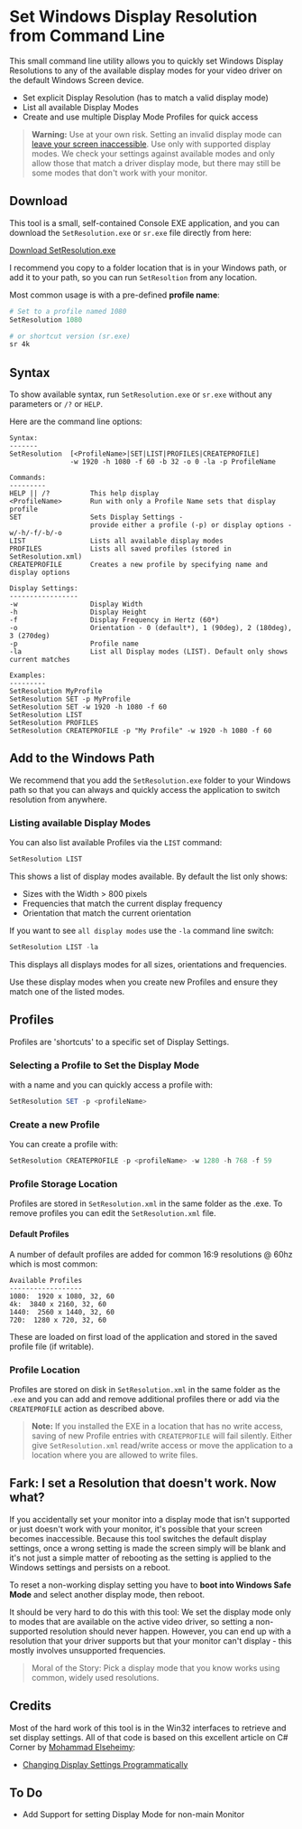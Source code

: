 # Set Windows Display Resolution from Command Line

This small command line utility allows you to quickly set Windows Display Resolutions to any of the available display modes for your video driver on the default Windows Screen device.

* Set explicit Display Resolution (has to match a valid display mode)
* List all available Display Modes
* Create and use multiple Display Mode Profiles for quick access


> **Warning:** Use at your own risk. Setting an invalid display mode can [leave your screen inaccessible](#fark-i-set-a-resolution-that-doesnt-work-now-what). Use only with supported display modes. We check your settings against available modes and only allow those that match a driver display mode, but there may still be some modes that don't work with your monitor.

## Download
This tool is a small, self-contained Console EXE application, and you can download the `SetResolution.exe` or `sr.exe` file directly from here:

[Download SetResolution.exe](https://github.com/RickStrahl/SetResolution/raw/master/Binaries/SetResolution.exe)

I recommend you copy to a folder location that is in your Windows path, or add it to your path, so you can run `SetResoltion` from any location.

Most common usage is with a pre-defined **profile name**:

```powershell
# Set to a profile named 1080
SetResolution 1080

# or shortcut version (sr.exe)
sr 4k
```
## Syntax
To show available syntax, run `SetResolution.exe` or `sr.exe` without any parameters or `/?` or `HELP`. 

Here are the command line options:

```text
Syntax:
-------
SetResolution  [<ProfileName>|SET|LIST|PROFILES|CREATEPROFILE]
               -w 1920 -h 1080 -f 60 -b 32 -o 0 -la -p ProfileName

Commands:
---------
HELP || /?          This help display
<ProfileName>       Run with only a Profile Name sets that display profile
SET                 Sets Display Settings -
                    provide either a profile (-p) or display options -w/-h/-f/-b/-o
LIST                Lists all available display modes
PROFILES            Lists all saved profiles (stored in SetResolution.xml)
CREATEPROFILE       Creates a new profile by specifying name and display options

Display Settings:
-----------------
-w                  Display Width
-h                  Display Height
-f                  Display Frequency in Hertz (60*)
-o                  Orientation - 0 (default*), 1 (90deg), 2 (180deg), 3 (270deg)
-p                  Profile name
-la                 List all Display modes (LIST). Default only shows current matches

Examples:
---------
SetResolution MyProfile
SetResolution SET -p MyProfile
SetResolution SET -w 1920 -h 1080 -f 60
SetResolution LIST
SetResolution PROFILES
SetResolution CREATEPROFILE -p "My Profile" -w 1920 -h 1080 -f 60
```

## Add to the Windows Path
We recommend that you add the `SetResolution.exe` folder to your Windows path so that you can always and quickly access the application to switch resolution from anywhere.

### Listing available Display Modes
You can also list available Profiles via the `LIST` command:

```powershell
SetResolution LIST
```

This shows a list of display modes available. By default the list only shows:

* Sizes with the Width > 800 pixels
* Frequencies that match the current display frequency
* Orientation that match the current orientation

If you want to see `all display modes` use the `-la` command line switch:

```powershell
SetResolution LIST -la
```

This displays all displays modes for all sizes, orientations and frequencies.

Use these display modes when you create new Profiles and ensure they match one of the listed modes.


## Profiles
Profiles are 'shortcuts' to a specific set of Display Settings.

### Selecting a Profile to Set the Display Mode
with a name and you can quickly access a profile with:

```powershell
SetResolution SET -p <profileName>
```

### Create a new Profile
You can create a profile with:

```powershell
SetResolution CREATEPROFILE -p <profileName> -w 1280 -h 768 -f 59
```

### Profile Storage Location
Profiles are stored in `SetResolution.xml` in the same folder as the .exe. To remove profiles you can edit the `SetResolution.xml` file.

#### Default Profiles
A number of default profiles are added for common 16:9 resolutions @ 60hz which is most common:

```text
Available Profiles
------------------
1080:  1920 x 1080, 32, 60
4k:  3840 x 2160, 32, 60
1440:  2560 x 1440, 32, 60
720:  1280 x 720, 32, 60
```

These are loaded on first load of the application and stored in the saved profile file (if writable).

### Profile Location
Profiles are stored on disk in `SetResolution.xml` in the same folder as the `.exe` and you can add and remove additional profiles there or add via the `CREATEPROFILE` action as described above.

> **Note:** If you installed the EXE in a location that has no write access, saving of new Profile entries with `CREATEPROFILE` will fail silently. Either give `SetResolution.xml` read/write access or move the application to a location where you are allowed to write files.


## Fark: I set a Resolution that doesn't work. Now what?
If you accidentally set your monitor into a display mode that isn't supported or just doesn't work with your monitor, it's possible that your screen becomes inaccessible. Because this tool switches the default display settings, once a wrong setting is made the screen simply will be blank and it's not just a simple matter of rebooting as the setting is applied to the Windows settings and persists on a reboot.

To reset a non-working display setting you have to **boot into Windows Safe Mode** and select another display mode, then reboot. 

It should be very hard to do this with this tool:  We set the display mode only to modes that are available on the active video driver, so setting a non-supported resolution should never happen. However, you can end up with a resolution that your driver supports but that your monitor can't display - this mostly involves unsupported frequencies.

> Moral of the Story: Pick a display mode that you know works using common, widely used resolutions.

## Credits
Most of the hard work of this tool is in the Win32 interfaces to retrieve and set display settings. All of that code is based on this excellent article on C# Corner by [Mohammad Elseheimy](https://www.c-sharpcorner.com/members/mohammad-elsheimy):

* [Changing Display Settings Programmatically
](https://www.c-sharpcorner.com/uploadfile/GemingLeader/changing-display-settings-programmatically/)

## To Do

* Add Support for setting Display Mode for non-main Monitor
